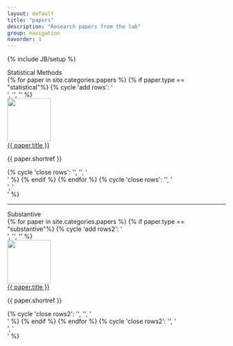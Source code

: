 ```yaml
---
layout: default
title: "papers"
description: "Research papers from the lab"
group: navigation
navorder: 1
---
```

{% include JB/setup %}

<div class="bigspacer"></div>
<div class="smalltitle text-left">Statistical Methods</div>
<div class="bigspacer"></div>
<div class="container">
<div class="bigspacer"></div>
{% for paper in site.categories.papers %}
  {% if paper.type == "statistical"%}
    {% cycle 'add rows': '<div class="row">', '', '' %}
		<div class="col-md-4 paperbox">
			<div class="media">
  				<a class="pull-right" href="{{ paper.url }}">
    				<img width=100 class="media-object" src="{{ paper.image }}">
  				</a>
 			 	<div class="media-body">
    				<div class="smallhead media-heading"><a href="{{ paper.url }}" class="off">{{ paper.title }}</a></div>
    				<p class="note">{{ paper.shortref }}</p>
  				</div>
			</div>
			<div class="bigspacer"></div>
			<div class="spacer"></div>
        </div>
    {% cycle 'close rows': '', '', '</div>' %}
 {% endif %}
{% endfor %}
{% cycle 'close rows': '', '</div><div class="bigspacer"></div>', '</div><div class="bigspacer"></div>' %}
</div>

<hr/>
<div class="smalltitle text-left">Substantive</div>
<div class="bigspacer"></div>

<div class="container">
<div class="bigspacer"></div>
{% for paper in site.categories.papers %}
  {% if paper.type == "substantive"%}
    {% cycle 'add rows2': '<div class="row">', '', '' %}
		<div class="col-md-4 paperbox">
			<div class="media">
  				<a class="pull-right" href="{{ paper.url }}">
    				<img width=100 class="media-object" src="{{ paper.image }}">
  				</a>
 			 	<div class="media-body">
    				<div class="smallhead media-heading"><a href="{{ paper.url }}" class="off">{{ paper.title }}</a></div>
    				<p class="note">{{ paper.shortref }}</p>
  				</div>
			</div>
			<div class="bigspacer"></div>
			<div class="spacer"></div>
        </div>
    {% cycle 'close rows2': '', '', '</div>' %}
 {% endif %}
{% endfor %}
{% cycle 'close rows2': '', '</div><div class="bigspacer"></div>', '</div><div class="bigspacer"></div>' %}
</div>

<div class="bigspacer"></div>

<div class="infinite-spinner"></div>

<!-- <div class="row">
	<div class="col-md-12">
		<div id="scroll" class="centered-pills">
			<ul class="nav nav-pills note">
				<li role="presentation">
					<a class="off" href="/papers/">
						<i class="fa fa-chevron-up fa-fw"></i> Back to top
					</a>
				</li>				
			</ul>
		</div>
	</div>
</div> -->

<!-- Infinite scroll -->	
<script async src="/js/infinite-scroll.js"></script>
